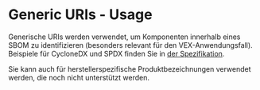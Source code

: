 # Generic URIs - Usage

Generische URIs werden verwendet, um Komponenten innerhalb eines SBOM zu identifizieren (besonders relevant für den VEX-Anwendungsfall).
Beispiele für CycloneDX und SPDX finden Sie in [der Spezifikation](https://docs.oasis-open.org/csaf/csaf/v2.0/cs02/csaf-v2.0-cs02.html#31338-full-product-name-type---product-identification-helper---generic-uris).

Sie kann auch für herstellerspezifische Produktbezeichnungen verwendet werden, die noch nicht unterstützt werden.

